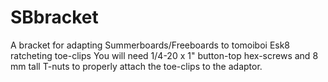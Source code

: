 # SBbracket
A bracket for adapting Summerboards/Freeboards to tomoiboi Esk8 ratcheting toe-clips
You will need 1/4-20 x 1" button-top hex-screws and 8 mm tall T-nuts to properly attach the toe-clips to the adaptor.
